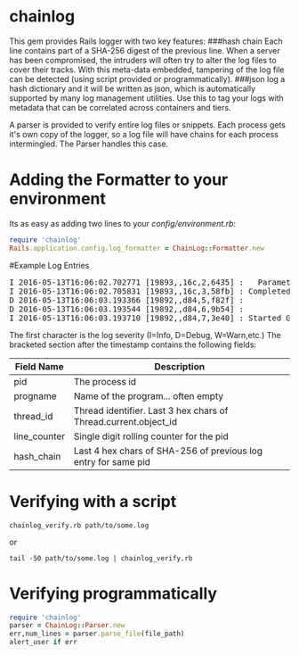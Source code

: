 # chainlog
This gem provides Rails logger with two key features:
###hash chain
  Each line contains part of a SHA-256 digest of the previous line. When a server has been compromised, the intruders will often try to alter the log files to cover their tracks.  With this meta-data embedded, tampering of the log file can be detected (using script provided or programmatically).
###json
  log a hash dictionary and it will be written as json, which is automatically supported by many log management utilities.  Use this to tag your logs with metadata that can be correlated across containers and tiers.

A parser is provided to verify entire log files or snippets.
Each process gets it's own copy of the logger, so a log file will have chains for each process intermingled.  The Parser handles this case.

# Adding the Formatter to your environment

Its as easy as adding two lines to your *config/environment.rb*:

```ruby
require 'chainlog'
Rails.application.config.log_formatter = ChainLog::Formatter.new
```

#Example Log Entries
<pre>
I 2016-05-13T16:06:02.702771 [19893,,16c,2,6435] :   Parameters: {"flash"=>"false"}
I 2016-05-13T16:06:02.705831 [19893,,16c,3,58fb] : Completed 200 OK in 3ms (Views: 0.4ms | ActiveRecord: 0.0ms)
D 2016-05-13T16:06:03.193366 [19892,,d84,5,f82f] :
D 2016-05-13T16:06:03.193544 [19892,,d84,6,9b54] :
I 2016-05-13T16:06:03.193710 [19892,,d84,7,3e40] : Started GET "/" for ::1 at 2016-05-13 16:06:03 -0500
</pre>
The first character is the log severity (I=Info, D=Debug, W=Warn,etc.)
The bracketed section after the timestamp contains the following fields:

 Field Name | Description
-------------|-----------------
pid         | The process id
progname    | Name of the program... often empty
thread_id   | Thread identifier. Last 3 hex chars of Thread.current.object_id
line_counter| Single digit rolling counter for the pid
hash_chain  | Last 4 hex chars of SHA-256 of previous log entry for same pid

# Verifying with a script

`chainlog_verify.rb path/to/some.log`

or

`tail -50 path/to/some.log | chainlog_verify.rb`

# Verifying programmatically

```ruby
require 'chainlog'
parser = ChainLog::Parser.new
err,num_lines = parser.parse_file(file_path)
alert_user if err
```
